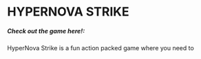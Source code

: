 # HYPERNOVA STRIKE

##### Check out the game here!: 

HyperNova Strike is a fun action packed game where you need to 